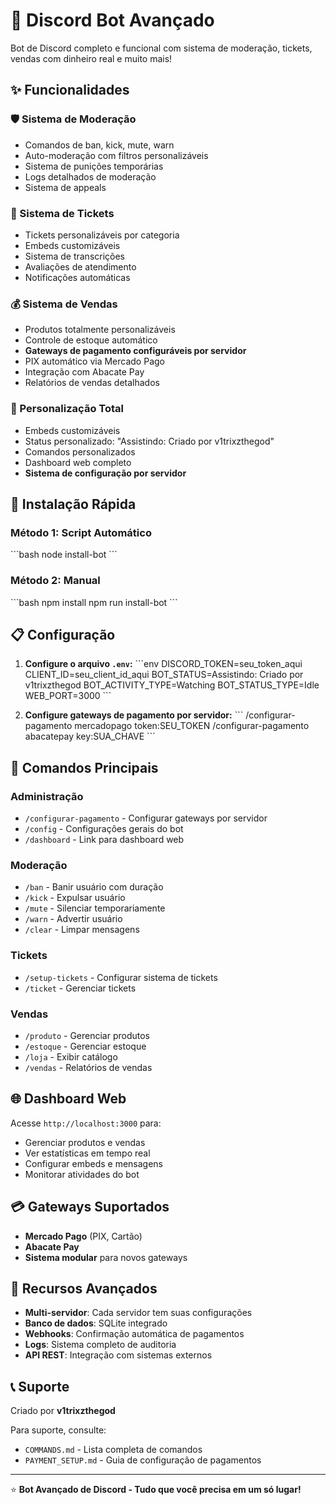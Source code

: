 # 🤖 Discord Bot Avançado

Bot de Discord completo e funcional com sistema de moderação, tickets, vendas com dinheiro real e muito mais!

## ✨ Funcionalidades

### 🛡️ Sistema de Moderação
- Comandos de ban, kick, mute, warn
- Auto-moderação com filtros personalizáveis
- Sistema de punições temporárias
- Logs detalhados de moderação
- Sistema de appeals

### 🎫 Sistema de Tickets
- Tickets personalizáveis por categoria
- Embeds customizáveis
- Sistema de transcrições
- Avaliações de atendimento
- Notificações automáticas

### 💰 Sistema de Vendas
- Produtos totalmente personalizáveis
- Controle de estoque automático
- **Gateways de pagamento configuráveis por servidor**
- PIX automático via Mercado Pago
- Integração com Abacate Pay
- Relatórios de vendas detalhados

### 🔧 Personalização Total
- Embeds customizáveis
- Status personalizado: "Assistindo: Criado por v1trixzthegod"
- Comandos personalizados
- Dashboard web completo
- **Sistema de configuração por servidor**

## 🚀 Instalação Rápida

### Método 1: Script Automático
\`\`\`bash
node install-bot
\`\`\`

### Método 2: Manual
\`\`\`bash
npm install
npm run install-bot
\`\`\`

## 📋 Configuração

1. **Configure o arquivo `.env`:**
\`\`\`env
DISCORD_TOKEN=seu_token_aqui
CLIENT_ID=seu_client_id_aqui
BOT_STATUS=Assistindo: Criado por v1trixzthegod
BOT_ACTIVITY_TYPE=Watching
BOT_STATUS_TYPE=Idle
WEB_PORT=3000
\`\`\`

2. **Configure gateways de pagamento por servidor:**
\`\`\`
/configurar-pagamento mercadopago token:SEU_TOKEN
/configurar-pagamento abacatepay key:SUA_CHAVE
\`\`\`

## 🎯 Comandos Principais

### Administração
- `/configurar-pagamento` - Configurar gateways por servidor
- `/config` - Configurações gerais do bot
- `/dashboard` - Link para dashboard web

### Moderação
- `/ban` - Banir usuário com duração
- `/kick` - Expulsar usuário
- `/mute` - Silenciar temporariamente
- `/warn` - Advertir usuário
- `/clear` - Limpar mensagens

### Tickets
- `/setup-tickets` - Configurar sistema de tickets
- `/ticket` - Gerenciar tickets

### Vendas
- `/produto` - Gerenciar produtos
- `/estoque` - Gerenciar estoque
- `/loja` - Exibir catálogo
- `/vendas` - Relatórios de vendas

## 🌐 Dashboard Web

Acesse `http://localhost:3000` para:
- Gerenciar produtos e vendas
- Ver estatísticas em tempo real
- Configurar embeds e mensagens
- Monitorar atividades do bot

## 💳 Gateways Suportados

- **Mercado Pago** (PIX, Cartão)
- **Abacate Pay**
- **Sistema modular** para novos gateways

## 🔧 Recursos Avançados

- **Multi-servidor**: Cada servidor tem suas configurações
- **Banco de dados**: SQLite integrado
- **Webhooks**: Confirmação automática de pagamentos
- **Logs**: Sistema completo de auditoria
- **API REST**: Integração com sistemas externos

## 📞 Suporte

Criado por **v1trixzthegod**

Para suporte, consulte:
- `COMMANDS.md` - Lista completa de comandos
- `PAYMENT_SETUP.md` - Guia de configuração de pagamentos

---

⭐ **Bot Avançado de Discord - Tudo que você precisa em um só lugar!**
